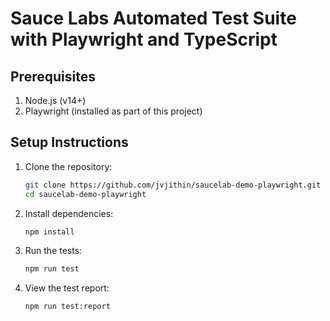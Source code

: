 # Sauce Labs Automated Test Suite with Playwright and TypeScript

## Prerequisites
1. Node.js (v14+)
2. Playwright (installed as part of this project)

## Setup Instructions
1. Clone the repository:
   ```bash
   git clone https://github.com/jvjithin/saucelab-demo-playwright.git
   cd saucelab-demo-playwright
   ```
2. Install dependencies:
   ```bash
   npm install
   ```
3. Run the tests:
   ```bash
   npm run test
   ```
4. View the test report:
   ```bash
   npm run test:report
   ```